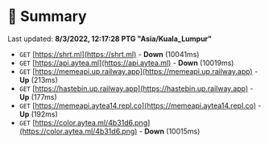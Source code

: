 # 📖 Summary
Last updated: **8/3/2022, 12:17:28 PTG "Asia/Kuala_Lumpur"**

- `GET` [https://shrt.ml](https://shrt.ml) - **Down** (10041ms)
- `GET` [https://api.aytea.ml](https://api.aytea.ml) - **Down** (10019ms)
- `GET` [https://memeapi.up.railway.app](https://memeapi.up.railway.app) - **Up** (213ms)
- `GET` [https://hastebin.up.railway.app](https://hastebin.up.railway.app) - **Up** (177ms)
- `GET` [https://memeapi.aytea14.repl.co](https://memeapi.aytea14.repl.co) - **Up** (192ms)
- `GET` [https://color.aytea.ml/4b31d6.png](https://color.aytea.ml/4b31d6.png) - **Down** (10015ms)
